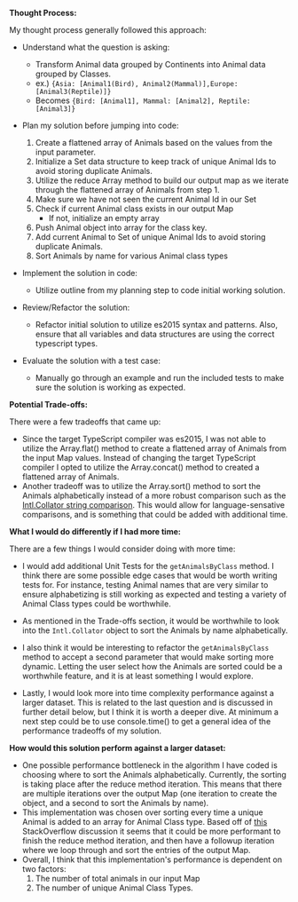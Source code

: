 **Thought Process:**

My thought process generally followed this approach: 

- Understand what the question is asking:

  - Transform Animal data grouped by Continents into Animal data grouped by Classes.
  - ex.) ` {Asia: [Animal1(Bird), Animal2(Mammal)],Europe: [Animal3(Reptile)]} `
  - Becomes `{Bird: [Animal1], Mammal: [Animal2], Reptile: [Animal3]}`

- Plan my solution before jumping into code:
  1. Create a flattened array of Animals based on the values from the input parameter.
  2. Initialize a Set data structure to keep track of unique Animal Ids to avoid storing duplicate Animals.
  3. Utilize the reduce Array method to build our output map as we iterate through the flattened array of Animals from step 1.
  4. Make sure we have not seen the current Animal Id in our Set
  5. Check if current Animal class exists in our output Map
      - If not, initialize an empty array
  6. Push Animal object into array for the class key.
  7. Add current Animal to Set of unique Animal Ids to avoid storing duplicate Animals.
  8. Sort Animals by name for various Animal class types

- Implement the solution in code:
  - Utilize outline from my planning step to code initial working solution.

- Review/Refactor the solution:
  - Refactor initial solution to utilize es2015 syntax and patterns. Also, ensure that all variables and data structures are using the correct typescript types.

- Evaluate the solution with a test case:
  - Manually go through an example and run the included tests to make sure the solution is working as expected.

**Potential Trade-offs:**

There were a few tradeoffs that came up:
- Since the target TypeScript compiler was es2015, I was not able to utilize the Array.flat() method to create a flattened array of Animals from the input Map values. Instead of changing the target TypeScript compiler I opted to utilize the Array.concat() method to created a flattened array of Animals.
- Another tradeoff was to utilize the Array.sort() method to sort the Animals alphabetically instead of a more robust comparison such as the [Intl.Collator string comparison](https://developer.mozilla.org/en-US/docs/Web/JavaScript/Reference/Global_Objects/Intl/Collator). This would allow for language-sensative comparisons, and is something that could be added with additional time.


**What I would do differently if I had more time:**

There are a few things I would consider doing with more time:
- I would add additional Unit Tests for the `getAnimalsByClass` method. I think there are some possible edge cases that would be worth writing tests for. For instance, testing Animal names that are very similar to ensure alphabetizing is still working as expected and testing a variety of Animal Class types could be worthwhile.

- As mentioned in the Trade-offs section, it would be worthwhile to look into the `Intl.Collator` object to sort the Animals by name alphabetically.


- I also think it would be interesting to refactor the `getAnimalsByClass` method to accept a second parameter that would make sorting more dynamic. Letting the user select how the Animals are sorted could be a worthwhile feature, and it is at least something I would explore. 

- Lastly, I would look more into time complexity performance against a larger dataset. This is related to the last question and is discussed in further detail below, but I think it is worth a deeper dive. At minimum a next step could be to use console.time() to get a general idea of the performance tradeoffs of my solution.

**How would this solution perform against a larger dataset:**

- One possible performance bottleneck in the algorithm I have coded is choosing where to sort the Animals alphabetically. Currently, the sorting is taking place after the reduce method iteration. This means that there are multiple iterations over the output Map (one iteration to create the object, and a second to sort the Animals by name). 
- This implementation was chosen over sorting every time a unique Animal is added to an array for Animal Class type. Based off of [this](https://stackoverflow.com/questions/168891/is-it-faster-to-sort-a-list-after-inserting-items-or-adding-them-to-a-sorted-lis) StackOverflow discussion it seems that it could be more performant to finish the reduce method iteration, and then have a followup iteration where we loop through and sort the entries of the output Map.
- Overall, I think that this implementation's performance is dependent on two factors:
  1.  The number of total animals in our input Map
  2.  The number of unique Animal Class Types.

